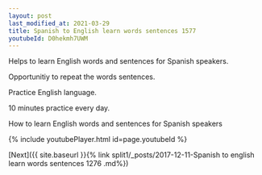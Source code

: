 ```yaml
---
layout: post
last_modified_at: 2021-03-29
title: Spanish to English learn words sentences 1577 
youtubeId: D0hekmh7UWM
---
```

 
 
Helps to learn English words and sentences for Spanish speakers.

Opportunitiy to repeat the words sentences. 

Practice English language. 
 
10 minutes practice every day. 
 
How to learn English words and sentences for Spanish speakers 
 
{% include youtubePlayer.html id=page.youtubeId %}
 
 
[Next]({{ site.baseurl }}{% link  split1/_posts/2017-12-11-Spanish to english learn words sentences 1276 .md%})
 
